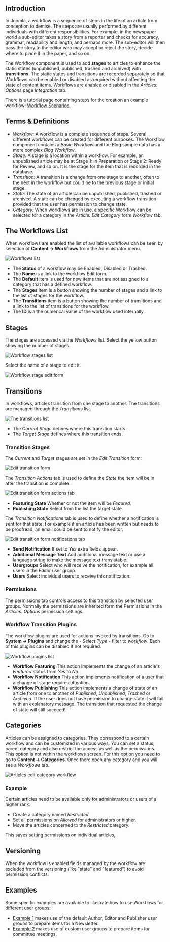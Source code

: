 <!-- Filename: J4.x:Workflow / Display title: Publishing Workflow -->

## Introduction

In Joomla, a workflow is a sequence of steps in the life of an article from
conception to demise. The steps are usually performed by different individuals
with different responsibilities. For example, in the newspaper world a 
sub-editor takes a story from a reporter and checks for accuracy, grammar,
readability and length, and perhaps more. The sub-editor will then pass the
story to the editor who may accept or reject the story, decide where to place
it in the paper, and so on. 

The Workflow component is used to add **stages** to articles to enhance the 
static states (unpublished, published, trashed and archived) with 
**transitions**. The static states and transitions are recorded separately so 
that Workflows can be enabled or disabled as required without affecting the 
state of content items. Workflows are enabled or disabled in the 
*Articles: Options* page *Integration* tab. 

There is a tutorial page containing steps for the creation an example
workflow: [Workflow Scenarios](jdocmanual?article=user/workflows/workflow-scenarios).

## Terms & Definitions

- *Workflow:* A workflow is a complete sequence of steps. Several different 
  workflows can be created for different purposes. The Workflow component
  contains a *Basic Workflow* and the Blog sample data has a more complex 
  *Blog Workflow*. 
- *Stage:* A stage is a location within a workflow. For example, an unpublished
  article may be at Stage 1: In Preparation or Stage 2: Ready for Review, and
  so on. It is the stage for the item that is recorded in the database.
- *Transition:* A transition is a change from one stage to another, often to the 
  next in the workflow but could be to the previous stage or initial stage.
- *State:* The state of an article can be unpublished, published, trashed
  or archived. A state can be changed by executing a workflow transition 
  provided that the user has permission to change state.
- *Category:* When workflows are in use, a specific Workflow can be selected for
  a category in the *Article: Edit Category* form *Workflow* tab.

## The Workflows List

When workflows are enabled the list of available workflows can be seen by
selection of **Content → Workflows** from the Administrator menu.

![Workflows list](../../../en/images/workflows/workflows-list.png)

- The **Status** of a workflow may be Enabled, Disabled or Trashed.
- The **Name** is a link to the workflow Edit form.
- The **Default** item is used for new items that are not assigned to a
  category that has a defined workflow.
- The **Stages** item is a button showing the number of stages and a link
  to the list of stages for the workflow.
- The **Transitions** item is a button showing the number of transitions and 
  a link to the list of transitions for the workflow.
- The **ID** is a the numerical value of the workflow used internally.

## Stages

The stages are accessed via the *Workflows* list. Select the yellow button
showing the number of stages. 

![Workflow stages list](../../../en/images/workflows/workflow-stages-list.png)

Select the name of a stage to edit it.

![Workflow stage edit form](../../../en/images/workflows/workflow-stage-edit.png)

## Transitions

In workflows, articles transition from one stage to another. The transitions are
managed through the *Transitions* list.

![The transitions list](../../../en/images/workflows/workflow-transitions-list.png)

- The *Current Stage* defines where this transition starts.
- The *Target Stage* defines where this transition ends.

### Transition Stages

The *Current* and *Target* stages are set in the *Edit Transition* form:

![Edit transition form](../../../en/images/workflows/workflow-transition-edit.png)

The *Transition Actions* tab is used to define the *State* the item will be in 
after the transition is complete. 

![Edit transition form actions tab](../../../en/images/workflows/workflow-transition-edit-actions-tab.png)

- **Featuring State** Whether or not the item will be *Feaured*.
- **Publishing State** Select from the list the target state.

The *Transition Notifications* tab is used to define whether a notification is 
sent for that state. For example if an article has been written but needs to 
be proofread, an email could be sent to notify the editor.

![Edit transition form notifications tab](../../../en/images/workflows/workflow-transition-edit-notifications-tab.png)

- **Send Notification** If set to *Yes* extra fields appear.
- **Additional Message Text** Add additional message text or use a language
  string to make the message text translatable.
- **Usergroups** Select who will receive the notification, for example all users
  in the *Editor* user group.
- **Users** Select individual users to receive this notification.

### Permissions

The permissions tab controls access to this transition by selected user groups.
Normally the permissions are inherited form the Permissions in the 
*Articles: Options* permission settings.

### Workflow Transition Plugins

The workflow plugins are used for actions invoked by transitions. Go to 
**System → Plugins** and change the *- Select Type -* filter to *workflow*.
Each of this plugins can be disabled if not required.

![Workflow plugins list](../../../en/images/workflows/workflow-plugins.png)

- **Workflow Featuring** This action implements the change of an article's
  *Featured* status from *Yes* to *No*.
- **Workflow Notification** This action implements notification of a user
  that a change of stage requires attention.
- **Workflow Publishing** This action implements a change of state of an
  article from one to another of *Published*, *Unpublished*, *Trashed* or
  *Archived*. If the user does not have permission to change state it will fail
  with an explanatory message. The transition that requested the change of
  state will still succeed!

## Categories

Articles can be assigned to categories. They correspond to a certain
workflow and can be customized in various ways. You can set a status,
parent category and also restrict the access as well as the permissions.
This option is not within the workflows screen. For this option you need
to go to **Content → Categories**. Once there open any category and you
will see a *Workflows* tab.

![Articles edit category workflow](../../../en/images/workflows/workflow-categories-blog.png)

### Example

Certain articles need to be available only for administrators or users of a 
higher rank.

- Create a category named *Restricted*
- Set all permissions on *Allowed* for administrators or higher. 
- Move the articles concerned to the *Restricted* category.

This saves setting permissions on individual articles,

## Versioning

When the workflow is enabled fields managed by the workflow are excluded
from the versioning (like "state" and "featured") to avoid permission
conflicts.

## Examples

Some specific examples are available to illustrate how to use Workflows for
different user groups:

- [Example 1](jdocmanual?article=user/workflows/workflow-example-1) makes use
  of the default Author, Editor and Publisher user groups to prepare items
  for a Newsletter.
- [Example 2](jdocmanual?article=user/workflows/workflow-example-2) makes use
  of custom user groups to prepare items for committee meetings.
